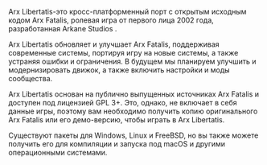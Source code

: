 Arx Libertatis-это кросс-платформенный порт с открытым исходным кодом Arx Fatalis, ролевая игра от первого лица 2002 года, разработанная Arkane Studios .

Arx Libertatis обновляет и улучшает Arx Fatalis, поддерживая современные системы, портируя игру на новые системы, а также устраняя ошибки и ограничения. В будущем мы планируем улучшить и модернизировать движок, а также включить настройки и моды сообщества.

Arx Libertatis основан на публично выпущенных источниках Arx Fatalis и доступен под лицензией GPL 3+. Это, однако, не включает в себя данные игры, поэтому вам необходимо получить копию оригинального Arx Fatalis или его демо-версию, чтобы играть в Arx Libertatis.

Существуют пакеты для Windows, Linux и FreeBSD, но вы также можете получить его для компиляции и запуска под macOS и другими операционными системами.